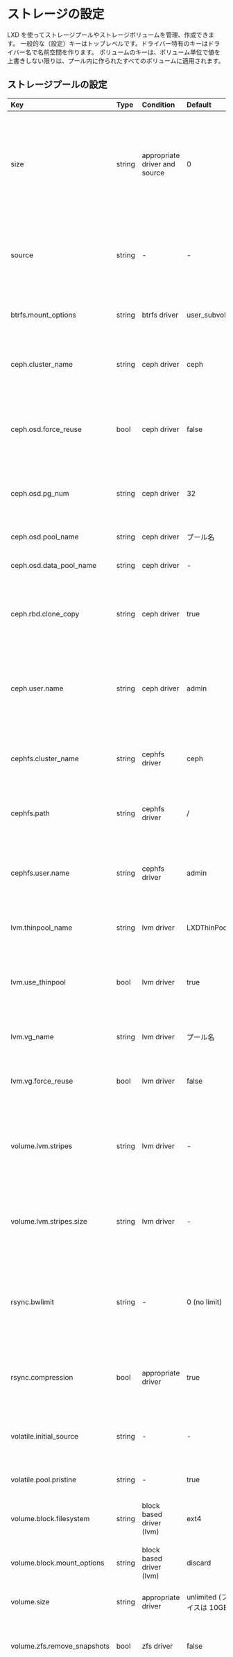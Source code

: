 # ストレージの設定
<!-- Storage configuration -->
<!--
LXD supports creating and managing storage pools and storage volumes.
General keys are top-level. Driver specific keys are namespaced by driver name.
Volume keys apply to any volume created in the pool unless the value is
overridden on a per-volume basis.
-->
LXD を使ってストレージプールやストレージボリュームを管理、作成できます。
一般的な（設定）キーはトップレベルです。ドライバー特有のキーはドライバー名で名前空間を作ります。
ボリュームのキーは、ボリューム単位で値を上書きしない限りは、プール内に作られたすべてのボリュームに適用されます。


## ストレージプールの設定 <!-- Storage pool configuration -->
Key                             | Type      | Condition                         | Default                    | API Extension                      | Description
:--                             | :---      | :--------                         | :------                    | :------------                      | :----------
size                            | string    | appropriate driver and source     | 0                          | storage                            | ストレージプールのサイズ。バイト単位（suffixも使えます）（現時点では loop ベースのプールと zfs で有効）<!-- Size of the storage pool in bytes (suffixes supported). (Currently valid for loop based pools and zfs.) -->
source                          | string    | -                                 | -                          | storage                            | ブロックデバイス、loop ファイル、ファイルシステムエントリーのパス <!-- Path to block device or loop file or filesystem entry -->
btrfs.mount\_options            | string    | btrfs driver                      | user\_subvol\_rm\_allowed  | storage\_btrfs\_mount\_options     | ブロックデバイスのマウントオプション <!-- Mount options for block devices -->
ceph.cluster\_name              | string    | ceph driver                       | ceph                       | storage\_driver\_ceph              | ストレージプールを作る対象の Ceph クラスタ名 <!-- Name of the ceph cluster in which to create new storage pools. -->
ceph.osd.force\_reuse           | bool      | ceph driver                       | false                      | storage\_ceph\_force\_osd\_reuse   | 他の LXD インスタンスが使用中の OSD ストレージプールを強制的に使う <!-- Force using an osd storage pool that is already in use by another LXD instance. -->
ceph.osd.pg\_num                | string    | ceph driver                       | 32                         | storage\_driver\_ceph              | OSD ストレージプールの Placement group 数 <!-- Number of placement groups for the osd storage pool. -->
ceph.osd.pool\_name             | string    | ceph driver                       | プール名 <!-- name of the pool --> | storage\_driver\_ceph              | OSD ストレージプール名 <!-- Name of the osd storage pool. -->
ceph.osd.data\_pool\_name       | string    | ceph driver                       | -                          | storage\_driver\_ceph              | OSD データプール名 <!-- Name of the osd data pool. -->
ceph.rbd.clone\_copy            | string    | ceph driver                       | true                       | storage\_driver\_ceph              | フルデータセットのコピーの代わりに RBD Lightweight Clone を使うかどうか <!-- Whether to use RBD lightweight clones rather than full dataset copies. -->
ceph.user.name                  | string    | ceph driver                       | admin                      | storage\_ceph\_user\_name          | ストレージプールやボリュームを作成する際に使用する Ceph ユーザー名 <!-- The ceph user to use when creating storage pools and volumes. -->
cephfs.cluster\_name            | string    | cephfs driver                     | ceph                       | storage\_driver\_cephfs            | 新しいストレージプールを作成する ceph のクラスター名 <!-- Name of the ceph cluster in which to create new storage pools. -->
cephfs.path                     | string    | cephfs driver                     | /                          | storage\_driver\_cephfs            | CEPHFS をマウントするベースのパス <!-- The base path for the CEPHFS mount -->
cephfs.user.name                | string    | cephfs driver                     | admin                      | storage\_driver\_cephfs            | ストレージプールとボリュームを作成する際に用いる ceph のユーザー <!-- The ceph user to use when creating storage pools and volumes. -->
lvm.thinpool\_name              | string    | lvm driver                        | LXDThinPool                | storage                            | イメージを作る Thin pool 名 <!-- Thin pool where images are created. -->
lvm.use\_thinpool               | bool      | lvm driver                        | true                       | storage\_lvm\_use\_thinpool        | ストレージプールは論理ボリュームに Thinpool を使うかどうか <!-- Whether the storage pool uses a thinpool for logical volumes. -->
lvm.vg\_name                    | string    | lvm driver                        | プール名 <!-- name of the pool --> | storage                            | 作成するボリュームグループ名 <!-- Name of the volume group to create. -->
lvm.vg.force\_reuse             | bool      | lvm driver                        | false                      | storage\_lvm\_vg\_force\_reuse     | 既存の空でないボリュームグループの使用を強制 <!-- Force using an existing non-empty volume group. -->
volume.lvm.stripes              | string    | lvm driver                        | -                          | storage\_lvm\_stripes              | 新しいボリューム (あるいは thin pool ボリューム) に使用するストライプ数 <!-- Number of stripes to use for new volumes (or thin pool volume). -->
volume.lvm.stripes.size         | string    | lvm driver                        | -                          | storage\_lvm\_stripes              | 使用するストライプのサイズ (最低 4096 バイトで 512 バイトの倍数を指定) <!-- Size of stripes to use (at least 4096 bytes and multiple of 512bytes). -->
rsync.bwlimit                   | string    | -                                 | 0 (no limit)               | storage\_rsync\_bwlimit            | ストレージエンティティーの転送にrsyncを使う場合、I/Oソケットに設定する制限を指定 <!-- Specifies the upper limit to be placed on the socket I/O whenever rsync has to be used to transfer storage entities. -->
rsync.compression               | bool      | appropriate driver                | true                       | storage\_rsync\_compression        | ストレージプールをマイグレートする際に圧縮を使用するかどうか <!-- Whether to use compression while migrating storage pools. -->
volatile.initial\_source        | string    | -                                 | -                          | storage\_volatile\_initial\_source | 作成時に与える実際のソースを記録 <!-- Records the actual source passed during creating -->(e.g. /dev/sdb).
volatile.pool.pristine          | string    | -                                 | true                       | storage\_driver\_ceph              | プールが作成時に空かどうか <!-- Whether the pool has been empty on creation time. -->
volume.block.filesystem         | string    | block based driver (lvm)          | ext4                       | storage                            | 新しいボリュームに使うファイルシステム <!-- Filesystem to use for new volumes -->
volume.block.mount\_options     | string    | block based driver (lvm)          | discard                    | storage                            | ブロックデバイスのマウントポイント <!-- Mount options for block devices -->
volume.size                     | string    | appropriate driver                | unlimited (ブロックデバイスは 10GB) <!-- unlimited (10GB for block)--> | storage                            | デフォルトのボリュームサイズ <!-- Default volume size -->
volume.zfs.remove\_snapshots    | bool      | zfs driver                        | false                      | storage                            | 必要に応じてスナップショットを削除するかどうか <!-- Remove snapshots as needed -->
volume.zfs.use\_refquota        | bool      | zfs driver                        | false                      | storage                            | 領域の quota の代わりに refquota を使うかどうか <!-- Use refquota instead of quota for space. -->
zfs.clone\_copy                 | string    | zfs driver                        | true                       | storage\_zfs\_clone\_copy          | boolean の文字列を指定した場合は ZFS のフルデータセットコピーの代わりに軽量なクローンを使うかどうかを制御し、 "rebase" という文字列を指定した場合は初期イメージをベースにコピーします。 <!-- Whether to use ZFS lightweight clones rather than full dataset copies (boolean) or "rebase" to copy based on the initial image. -->
zfs.pool\_name                  | string    | zfs driver                        | プール名 <!-- name of the pool --> | storage                            | Zpool 名 <!-- Name of the zpool -->

<!--
Storage pool configuration keys can be set using the lxc tool with:
-->
ストレージプールの設定は lxc ツールを使って次のように設定できます:

```bash
lxc storage set [<remote>:]<pool> <key> <value>
```

## ストレージボリュームの設定 <!-- Storage volume configuration -->
Key                     | Type      | Condition                 | Default                                             | API Extension                    | Description
:--                     | :---      | :--------                 | :------                                             | :------------                    | :----------
size                    | string    | appropriate driver        | <!-- same as -->volume.size と同じ                  | storage                          | ストレージボリュームのサイズ <!-- Size of the storage volume -->
block.filesystem        | string    | block based driver        | <!-- same as -->volume.block.filesystem と同じ      | storage                          | ストレージボリュームのファイルシステム <!-- Filesystem of the storage volume -->
block.mount\_options    | string    | block based driver        | <!-- same as -->volume.block.mount\_options と同じ  | storage                          | ブロックデバイスのマウントオプション <!-- Mount options for block devices -->
security.shifted        | bool      | custom volume             | false                                               | storage\_shifted                 | shiftfs オーバーレイを使って id をシフトさせる（複数の隔離されたインスタンスからアタッチしたストレージで、インスタンスそれぞれで指定したidになるようにする） <!-- Enable id shifting overlay (allows attach by multiple isolated instances) -->
security.unmapped       | bool      | custom volume             | false                                               | storage\_unmapped                | ボリュームに対する ID マッピングを無効化する <!-- Disable id mapping for the volume -->
lvm.stripes             | string    | lvm driver                | -                                                   | storage\_lvm\_stripes            | 新しいボリューム (あるいは thin pool ボリューム) に使用するストライプ数 <!-- Number of stripes to use for new volumes (or thin pool volume). -->
lvm.stripes.size        | string    | lvm driver                | -                                                   | storage\_lvm\_stripes            | 使用するストライプのサイズ (最低 4096 バイトで 512 バイトの倍数を指定) <!-- Size of stripes to use (at least 4096 bytes and multiple of 512bytes). -->
snapshots.expiry        | string    | custom volume             | -                                                   | custom\_volume\_snapshot\_expiry | スナップショットがいつ削除されるかを制御する（ `1M 2H 3d 4w 5m 6y` のような式を受け付ける） <!-- Controls when snapshots are to be deleted (expects expression like `1M 2H 3d 4w 5m 6y`) -->
snapshots.schedule      | string    | custom volume             | -                                                   | volume\_snapshot\_scheduling     | Cron の書式 (`<minute> <hour> <dom> <month> <dow>`) <!-- Cron expression (`<minute> <hour> <dom> <month> <dow>`) -->
snapshots.pattern       | string    | custom volume             | snap%d                                              | volume\_snapshot\_scheduling     | スナップショットの名前を表す Pongo2 のテンプレート文字列（スケジュールされたスナップショットと無名のスナップショットに使用される） <!-- Pongo2 template string which represents the snapshot name (used for scheduled snapshots and unnamed snapshots) -->
zfs.remove\_snapshots   | string    | zfs driver                | <!-- same as -->volume.zfs.remove\_snapshots と同じ | storage                          | 必要に応じてスナップショットを削除するかどうか <!-- Remove snapshots as needed -->
zfs.use\_refquota       | string    | zfs driver                | <!-- same as -->volume.zfs.zfs\_requota と同じ      | storage                          | 領域の quota の代わりに refquota を使うかどうか <!-- Use refquota instead of quota for space -->

<!--
Storage volume configuration keys can be set using the lxc tool with:
-->
ストレージボリュームの設定は lxc ツールを使って次のように設定できます:

```bash
lxc storage volume set [<remote>:]<pool> <volume> <key> <value>
```

## ストレージボリュームのコンテンツタイプ <!-- Storage volume content types -->
ストレージボリュームは `filesystem` か `block` のいずれかのタイプが指定可能です。
<!--
Storage volumes can be either `filesystem` or `block` type.
-->

コンテナーとコンテナーイメージは常に `filesystem` を使います。
仮想マシンと仮想マシンイメージは常に `block` を使います。
<!--
Containers and container images are always going to be using `filesystem`.
Virtual machines and virtual machine images are always going to be using `block`.
-->

カスタムストレージボリュームはどちらのタイプも利用可能でデフォルトは `filesystem` です。
タイプが `block` のカスタムストレージボリュームは仮想マシンにのみアタッチできます。
<!--
Custom storage volumes can be either types with the default being `filesystem`.
Those custom storage volumes of type `block` can only be attached to virtual machines.
-->

ブロックカスタムストレージボリュームは以下のようにして作成できます。
<!--
Block custom storage volumes can be created with:
-->

```bash
lxc storage volume create [<remote>]:<pool> <name> --type=block
```

# LXD のデータをどこに保管するか <!-- Where to store LXD data -->
使用しているストレージバックエンドによって LXD はファイルシステムをホストと共有するかあるいはデータを分離しておくことができます。
<!--
Depending on the storage backends used, LXD can either share the filesystem with its host or keep its data separate.
-->

## ホストと共有する <!-- Sharing with the host -->
これは通常最もスペース効率良く LXD を動かす方法で、管理もおそらく一番容易でしょう。
以下の方法で実現できます。
<!--
This is usually the most space efficient way to run LXD and possibly the easiest to manage.
It can be done with:
-->

 - 任意のファイルシステム上の `dir` バックエンド <!-- `dir` backend on any backing filesystem -->
 - `btrfs` バックエンドでホストが btrfs で LXD に専用のサブボリュームを与えている場合 <!-- `btrfs` backend if the host is btrfs and you point LXD to a dedicated subvolume -->
 - `zfs` バックエンドでホストが zfs で zpool 上で専用のデータセットを LXD に与えている場合 <!-- `zfs` backend if the host is zfs and you point LXD to a dedicated dataset on your zpool -->

## 専用のディスク／パーティション <!-- Dedicated disk/partition -->
このモードでは LXD のストレージはホストから完全に独立しています。
これはメインのディスク上で空のパーティションを LXD に使用させるか、ディスク全体を専用で使用させるかで実現できます。
<!--
In this mode, LXD's storage will be completely independent from the host.
This can be done by having LXD use an empty partition on your main disk or by having it use a full dedicated disk.
-->

これは `dir`, `ceph`, `cephfs` 以外の全てのストレージドライバーでサポートされます。
<!--
This is supported by all storage drivers except `dir`, `ceph` and `cephfs`.
-->

## ループディスク <!-- Loop disk -->
上記のどちらの選択肢も利用できない場合、 LXD はメインのドライブ上にループファイルを作成し、選択したストレージドライバーにそれを使わせることができます。
<!--
If neither of the options above are possible for you, LXD can create a loop file
on your main drive and then have the selected storage driver use that.
-->

これはディスク／パーティションを使う方法と似ていますが、メインのドライブ上の大きなファイルを代わりに使います。
この方法は全ての書き込みがストレージドライバーとさらにメインドライブのファイルシステムの両方で処理される必要があるため、パフォーマンス上のペナルティーを受けます。
またループファイルは通常は縮小できません。
設定した上限までサイズが拡大しますが、インスタンスやイメージを削除してもファイルは縮小しません。
<!--
This is functionally similar to using a disk/partition but uses a large file on your main drive instead.
This comes at a performance penalty as every writes need to go through the storage driver and then your main
drive's filesystem. The loop files also usually cannot be shrunk.
They will grow up to the limit you select but deleting instances or images will not cause the file to shrink.
-->

# ストレージバックエンドとサポートされる機能 <!-- Storage Backends and supported functions -->
## 機能比較 <!-- Feature comparison -->
<!--
LXD supports using ZFS, btrfs, LVM or just plain directories for storage of images, instances and custom volumes.  
Where possible, LXD tries to use the advanced features of each system to optimize operations.
-->
LXD では、イメージ、インスタンス、カスタムボリューム用のストレージとして ZFS、btrfs、LVM、単なるディレクトリが使えます。
可能であれば、各システムの高度な機能を使って、LXD は操作を最適化しようとします。

機能 <!-- Feature -->                        | ディレクトリ <!-- Directory --> | Btrfs | LVM   | ZFS  | CEPH
:---                                        | :---      | :---  | :---  | :--- | :---
最適化されたイメージストレージ <!-- Optimized image storage -->   | no | yes | yes | yes | yes
最適化されたインスタンスの作成 <!-- Optimized instance creation --> | no | yes | yes | yes | yes
最適化されたスナップショットの作成 <!-- Optimized snapshot creation --> | no | yes | yes | yes | yes
最適化されたイメージの転送 <!-- Optimized image transfer --> | no | yes | no | yes | yes
最適化されたインスタンスの転送 <!-- Optimized instance transfer --> | no | yes | no | yes | yes
コピーオンライト <!-- Copy on write --> | no | yes | yes | yes | yes
ブロックデバイスベース <!-- Block based --> | no | no    | yes   | no   | yes
インスタントクローン <!-- Instant cloning --> | no | yes | yes | yes | yes
コンテナー内でストレージドライバの使用 <!-- Storage driver usable inside a container --> | yes | yes | no | no | no
古い（最新ではない）スナップショットからのリストア <!-- Restore from older snapshots (not latest) --> | yes | yes | yes | no | yes
ストレージクオータ <!-- Storage quotas --> | yes(\*) | yes | no | yes | no

## おすすめのセットアップ <!-- Recommended setup -->
<!--
The two best options for use with LXD are ZFS and btrfs.  
They have about similar functionalities but ZFS is more reliable if available on your particular platform.
-->
LXD から使う場合のベストなオプションは ZFS と btrfs を使うことです。  
このふたつは同様の機能を持ちますが、お使いのプラットフォームで使えるのであれば、ZFS のほうがより信頼性が上です。

<!--
Whenever possible, you should dedicate a full disk or partition to your LXD storage pool.  
While LXD will let you create loop based storage, this isn't recommended for production use.
-->
可能であれば、LXD のストレージプールにディスクかパーティション全体を与えるのが良いでしょう。  
LXD で loop ベースのストレージを作れますが、プロダクション環境ではおすすめしません。

<!--
Similarly, the directory backend is to be considered as a last resort option.  
It does support all main LXD features, but is terribly slow and inefficient as it can't perform  
instant copies or snapshots and so needs to copy the entirety of the instance's storage every time.
-->
同様に、ディレクトリバックエンドも最後の手段として考えるべきでしょう。  
LXD の主な機能すべてが使えますが、インスタントコピーやスナップショットが使えないので、毎回インスタンスのストレージ全体をコピーする必要があり、恐ろしく遅くて役に立たないでしょう。

## 最適化されたイメージストレージ <!-- Optimized image storage -->
<!--
All backends but the directory backend have some kind of optimized image storage format.  
This is used by LXD to make instance creation near instantaneous by simply cloning a pre-made  
image volume rather than unpack the image tarball from scratch.
-->
ディレクトリ以外のすべてのバックエンドには、ある種の最適化されたイメージ格納フォーマットがあります。  
これは、一からイメージの tarball を展開するのではなく、あらかじめ作られたイメージボリュームから単にクローンして、瞬間的にインスタンスを作るのに使われます。  

<!--
As it would be wasteful to prepare such a volume on a storage pool that may never be used with that image,  
the volume is generated on demand, causing the first instance to take longer to create than subsequent ones.
-->
そのイメージで使えないストレージプールの上にそのようなボリュームを準備することは無駄なので、ボリュームはオンデマンドで作成されます。  
したがって、最初のインスタンスはあとで作るインスタンスよりは作成に時間がかかります。

## 最適化されたインスタンスの転送 <!-- Optimized instance transfer -->
<!--
ZFS, btrfs and CEPH RBD have an internal send/receive mechanisms which allow for optimized volume transfer.  
LXD uses those features to transfer instances and snapshots between servers.
-->
ZFS、btrfs、Ceph RBD は内部で send/receive メカニズムを持っており、最適化されたボリュームの転送ができます。
LXD はこのような機能を使い、サーバ間でインスタンスやスナップショットを転送します。

<!--
When such capabilities aren't available, either because the storage driver doesn't support it  
or because the storage backend of the source and target servers differ,  
LXD will fallback to using rsync to transfer the individual files instead.
-->
ストレージドライバーがこのような機能をサポートしていない場合や、転送元と転送先のサーバのストレージバックエンドが違う場合で、このような機能が使えない場合は、  
LXD は代わりに rsync を使った転送にフォールバックし、個々のファイルを転送します。

<!--
When rsync has to be used LXD allows to specify an upper limit on the amount of
socket I/O by setting the `rsync.bwlimit` storage pool property to a non-zero
value.
-->
rsync を使う必要がある場合、LXD ではストレージプールのプロパティーである `rsync.bwlimit` を 0 以外の値に設定することで、ソケット I/O の流量の上限を設定できます。

## デフォルトのストレージプール <!-- Default storage pool -->
<!--
There is no concept of a default storage pool in LXD.  
Instead, the pool to use for the instance's root is treated as just another "disk" device in LXD.
-->
LXD にはデフォルトののストレージプールの概念はありません。  
代わりに、インスタンスのルートに使用するプールは、LXD 内で別の「ディスク」デバイスとして扱われます。

<!--
The device entry looks like:
-->
デバイスエントリーは次のようになります。

```yaml
  root:
    type: disk
    path: /
    pool: default
```

<!--
And it can be directly set on an instance ("-s" option to "lxc launch" and "lxc init")  
or it can be set through LXD profiles.
-->
この設定はインスタンスに直接指定できますし（"-s"オプションを "lxc launch" と "lxc init" に与えて）、LXD プロファイル経由でも設定できます。

<!--
That latter option is what the default LXD setup (through "lxd init") will do for you.  
The same can be done manually against any profile using (for the "default" profile):
-->
後者のオプションは、デフォルトの LXD セットアップ（"lxd init" で実行します）が設定するものです。  
同じことを次のように任意のプロファイルに対してマニュアルで実行できます:

```bash
lxc profile device add default root disk path=/ pool=default
```

## I/O 制限 <!-- I/O limits -->
<!--
I/O limits in IOp/s or MB/s can be set on storage devices when attached to an
instance (see [Containers](containers.md)).
-->
ストレージデバイスをインスタンスにアタッチする際に、IOPS や MB/s による I/O 制限を、ストレージデバイスに対して設定できます（詳しくは [インスタンス](instances.md) をご覧ください）。

<!--
Those are applied through the Linux `blkio` cgroup controller which makes it possible  
to restrict I/O at the disk level (but nothing finer grained than that).
-->
この制限は Linux の `blkio` cgroup コントローラーを使って適用します。ディスクレベルで I/O の制限ができます（それより粒度の細かい制限はできません）。

<!--
Because those apply to a whole physical disk rather than a partition or path, the following restrictions apply:
-->
この制限は、パーティションやパスではなく、全物理ディスクに対して適用されるので、次のような制限があります:

 - 制限は仮想デバイス（例えば device mapper）によって実現しているファイルシステムには適用されません <!-- Limits will not apply to filesystems that are backed by virtual devices (e.g. device mapper). -->
 - 複数のブロックデバイス上に存在するファイルシステムの場合、それぞれのデバイスは同じ制限が適用されます <!-- If a fileystem is backed by multiple block devices, each device will get the same limit. -->
 - 同じディスク上に存在するふたつのディスクデバイスをインスタンスに与えた場合、ふたつのデバイスの制限は平均化されます <!-- If the instance is passed two disk devices that are each backed by the same disk,  
   the limits of the two devices will be averaged. -->

<!--
It's also worth noting that all I/O limits only apply to actual block device access,  
so you will need to consider the filesystem's own overhead when setting limits.  
This also means that access to cached data will not be affected by the limit.
-->
すべての I/O 制限は、実際のブロックデバイスにのみ適用されるので、制限を設定する際には、ファイルシステム自身のオーバーヘッドを考慮する必要があるでしょう。  
このことは、キャッシュされたデータへのアクセスは、制限の影響を受けないことも意味します。

## 各ストレージバックエンドに対する注意と例 <!-- Notes and examples -->
### ディレクトリ <!-- Directory -->

 - このバックエンドでは全ての機能を使えますが、他のバックエンドに比べて非常に時間がかかります。
   これは、イメージを展開したり、インスタンスやスナップショットやイメージのその時点のコピーを作成する必要があるからです。
   <!-- While this backend is fully functional, it's also much slower than
   all the others due to it having to unpack images or do instant copies of
   instances, snapshots and images. -->
 - ファイルシステムレベルでプロジェクトクォータが有効に設定されている ext4 もしくは XFS で実行している場合は、ディレクトリバックエンドでクォータがサポートされます。
   <!-- Quotas are supported with the directory backend when running on
   either ext4 or XFS with project quotas enabled at the filesystem level. -->

#### ディレクトリストレージプールを作成するコマンド <!-- The following commands can be used to create directory storage pools -->

 - "pool1" という新しいディレクトリプールを作成します <!-- Create a new directory pool called "pool1". -->

```bash
lxc storage create pool1 dir
```

 - 既存のディレクトリ "pool2" を使います <!-- Use an existing directory for "pool2". -->

```bash
lxc storage create pool2 dir source=/data/lxd
```

### CEPH

- イメージとして RBD イメージを使い、インスタンスやスナップショットを作成するためにスナップショットやクローンを実行します
  <!-- Uses RBD images for images, then snapshots and clones to create instances
  and snapshots. -->
- RBD でコピーオンライトが動作するため、すべての子がなくなるまでは、親のファイルシステムは削除できません。
  その結果、LXD は削除されたにもかかわらずまだ参照されているオブジェクトに、自動的に `zombie_` というプレフィックスを付与します。
  そして、参照されなくなるまでそれを保持します。そして安全に削除します
  <!-- Due to the way copy-on-write works in RBD, parent filesystems can't be
  removed until all children are gone. As a result, LXD will automatically
  prefix any removed but still referenced object with "zombie_" and keep it
  until such time the references are gone and it can safely be removed. -->
- LXD は OSD ストレージプールを完全にコントロールできると仮定します。
  LXD OSD ストレージプール内に、LXD が所有しないファイルシステムエンティティを維持し続けないことをおすすめします。
  LXD がそれらを削除する可能性があるからです
  <!-- Note that LXD will assume it has full control over the osd storage pool.
  It is recommended to not maintain any non-LXD owned filesystem entities in
  a LXD OSD storage pool since LXD might delete them. -->
- 複数の LXD インスタンス間で、同じストレージプールを共有することはサポートしないことに注意してください。
  `lxd import` を使って既存インスタンスをバックアップする目的のときのみ、OSD ストレージプールを複数の LXD インスタンスで共有できます。
  このような場合には、`ceph.osd.force_reuse` プロパティを true に設定する必要があります。
  設定しない場合、LXD は他の LXD インスタンスが OSD ストレージプールを使っていることを検出した場合には、OSD ストレージプールの再利用を拒否します
  <!-- Note that sharing the same osd storage pool between multiple LXD instances is
  not supported. LXD only allows sharing of an OSD storage pool between
  multiple LXD instances only for backup purposes of existing instances via
  `lxd import`. In line with this, LXD requires the "ceph.osd.force_reuse"
  property to be set to true. If not set, LXD will refuse to reuse an osd
  storage pool it detected as being in use by another LXD instance. -->
- LXD が使う Ceph クラスターを設定するときは、OSD ストレージプールを保持するために使うストレージエンティティ用のファイルシステムとして `xfs` の使用をおすすめします。
  ストレージエンティティ用のファイルシステムとして ext4 を使用することは、Ceph の開発元では推奨していません。
  LXD と関係ない予期しない不規則な障害が発生するかもしれません
  <!-- When setting up a ceph cluster that LXD is going to use we recommend using
  `xfs` as the underlying filesystem for the storage entities that are used to
  hold OSD storage pools. Using `ext4` as the underlying filesystem for the
  storage entities is not recommended by Ceph upstream. You may see unexpected
  and erratic failures which are unrelated to LXD itself. -->

#### Ceph ストレージプールを作成するコマンド <!-- The following commands can be used to create Ceph storage pools -->

- Ceph クラスター "ceph" 内に "pool1" という OSD ストレージプールを作成する <!-- Create a osd storage pool named "pool1" in the CEPH cluster "ceph". -->

```bash
lxc storage create pool1 ceph
```

- Ceph クラスター "my-cluster" 内に "pool1" という OSD ストレージプールを作成する <!-- Create a osd storage pool named "pool1" in the CEPH cluster "my-cluster". -->

```bash
lxc storage create pool1 ceph ceph.cluster_name=my-cluster
```

- ディスク上の名前を "my-osd" で "pool1" という名前の OSD ストレージプールを作成する <!-- Create a osd storage pool named "pool1" with the on-disk name "my-osd". -->

```bash
lxc storage create pool1 ceph ceph.osd.pool_name=my-osd
```

- 既存の OSD ストレージプール "my-already-existing-osd" を使用する <!-- Use the existing osd storage pool "my-already-existing-osd". -->

```bash
lxc storage create pool1 ceph source=my-already-existing-osd
```

### CEPHFS

 - カスタムストレージボリュームにのみ利用可能 <!-- Can only be used for custom storage volumes -->
 - サーバサイドで許可されていればスナップショットもサポート <!-- Supports snapshots if enabled on the server side -->

### Btrfs

 - インスタンス、イメージ、スナップショットごとにサブボリュームを使い、新しいオブジェクトを作成する際に btrfs スナップショットを作成します <!-- Uses a subvolume per instance, image and snapshot, creating btrfs snapshots when creating a new object. -->
 - btrfs は、親コンテナー自身が btrfs 上に作成されているときには、コンテナー内のストレージバックエンドとして使えます（ネストコンテナー）（qgroup を使った btrfs クオータについての注意を参照してください） <!-- btrfs can be used as a storage backend inside a container (nesting), so long as the parent container is itself on btrfs. (But see notes about btrfs quota via qgroups.) -->
 - btrfs では qgroup を使ったストレージクオータが使えます。btrfs qgroup は階層構造ですが、新しいサブボリュームは自動的には親のサブボリュームの qgroup には追加されません。
   このことは、ユーザーが設定されたクオータをエスケープできるということです。
   もし、クオータを厳格に遵守させたいときは、ユーザーはこのことに留意し、refquota を使った zfs ストレージを使うことを検討してください。
 　<!-- btrfs supports storage quotas via qgroups. While btrfs qgroups are
   hierarchical, new subvolumes will not automatically be added to the qgroups
   of their parent subvolumes. This means that users can trivially escape any
   quotas that are set. If adherence to strict quotas is a necessity users
   should be mindful of this and maybe consider using a zfs storage pool with
   refquotas. -->

#### Btrfs ストレージプールを作成するコマンド <!-- The following commands can be used to create BTRFS storage pools -->

 - "pool1" という名前の loop を使ったプールを作成する <!-- Create loop-backed pool named "pool1". -->

```bash
lxc storage create pool1 btrfs
```

 - `/some/path` の既存の `btrfs ファイルシステムを使って "pool1" という新しいプールを作成する。 <!-- Create a new pool called "pool1" using an existing btrfs filesystem at `/some/path`. -->

```bash
lxc storage create pool1 btrfs source=/some/path
```

 - `/dev/sdX` 上に "pool1" という新しいプールを作成する <!-- Create a new pool called "pool1" on `/dev/sdX`. -->

```bash
lxc storage create pool1 btrfs source=/dev/sdX
```

#### ループバックデバイスを使った btrfs プールの拡張 <!-- Growing a loop backed btrfs pool -->
<!--
LXD doesn't let you directly grow a loop backed btrfs pool, but you can do so with:
-->
LXD では、ループバックデバイスの btrfs プールを直接は拡張できませんが、次のように拡張できます:

```bash
sudo truncate -s +5G /var/lib/lxd/disks/<POOL>.img
sudo losetup -c <LOOPDEV>
sudo btrfs filesystem resize max /var/lib/lxd/storage-pools/<POOL>/
```

(注意: snap のユーザーは `/var/lib/lxd/` の代わりに `/var/snap/lxd/common/lxd/` を使ってください)
<!--
(NOTE: For users of the snap, use `/var/snap/lxd/common/lxd/ instead of /var/lib/lxd/`)
-->

### LVM

 - イメージ用に LV を使うと、インスタンスとインスタンススナップショット用に LV のスナップショットを使います <!-- Uses LVs for images, then LV snapshots for instances and instance snapshots. -->
 - LV で使われるファイルシステムは ext4 です（代わりに xfs を使うように設定できます） <!-- The filesystem used for the LVs is ext4 (can be configured to use xfs instead). -->
 - デフォルトでは、すべての LVM ストレージプールは LVM thinpool を使います。すべての LXD ストレージエンティティ（イメージやインスタンスなど）のための論理ボリュームは、その LVM thinpool 内に作られます。
   この動作は、`lvm.use_thinpool` を "false" に設定して変更できます。
   この場合、LXD はインスタンススナップショットではないすべてのストレージエンティティ（イメージやインスタンスなど）に、通常の論理ボリュームを使います。
   Thinpool 以外の論理ボリュームは、スナップショットのスナップショットをサポートしていないので、ほとんどのストレージ操作を rsync にフォールバックする必要があります。
   これは、LVM ドライバがスピードとストレージ操作の両面で DIR ドライバに近づくため、必然的にパフォーマンスに重大な影響を与えることに注意してください。
   このオプションは、必要な場合のみに選択してください。
   <!--
   By default, all LVM storage pools use an LVM thinpool in which logical
   volumes for all LXD storage entities (images, instances, etc.) are created.
   This behavior can be changed by setting "lvm.use\_thinpool" to "false". In
   this case, LXD will use normal logical volumes for all non-instance
   snapshot storage entities (images, instances etc.). This means most storage
   operations will need to fallback to rsyncing since non-thinpool logical
   volumes do not support snapshots of snapshots. Note that this entails
   serious performance impacts for the LVM driver causing it to be close to the
   fallback DIR driver both in speed and storage usage. This option should only
   be chosen if the use-case renders it necessary.
   -->
 - 頻繁にインスタンスとのやりとりが発生する環境（例えば継続的インテグレーション）では、`/etc/lvm/lvm.conf` 内の `retain_min` と `retain_days` を調整して、LXD とのやりとりが遅くならないようにすることが重要です。
   <!--
   For environments with high instance turn over (e.g continuous integration)
   it may be important to tweak the archival `retain_min` and `retain_days`
   settings in `/etc/lvm/lvm.conf` to avoid slowdowns when interacting with
   LXD.
   -->

#### LVM ストレージプールを作成するコマンド <!-- The following commands can be used to create LVM storage pools -->

 - "pool1" というループバックプールを作成する。LVM ボリュームグループの名前も "pool1" になります <!-- Create a loop-backed pool named "pool1". The LVM Volume Group will also be called "pool1". -->

```bash
lxc storage create pool1 lvm
```

 - "my-pool" という既存の LVM ボリュームグループを使う <!-- Use the existing LVM Volume Group called "my-pool" -->

```bash
lxc storage create pool1 lvm source=my-pool
```

 - ボリュームグループ "my-vg" 内の "my-pool" という既存の LVM thinpool を使う <!-- Use the existing LVM Thinpool called "my-pool" in Volume Group "my-vg". -->

```bash
lxc storage create pool1 lvm source=my-vg lvm.thinpool_name=my-pool
```

 - `/dev/sdX` に "pool1" という新しいプールを作成する。LVM ボリュームグループの名前も "pool1" になります <!-- Create a new pool named "pool1" on `/dev/sdX`. The LVM Volume Group will also be called "pool1". -->

```bash
lxc storage create pool1 lvm source=/dev/sdX
```

 - LVM ボリュームグループ名を "my-pool" と名付け `/dev/sdX` を使って "pool1" というプールを新たに作成する <!-- Create a new pool called "pool1" using `/dev/sdX` with the LVM Volume Group called "my-pool". -->

```bash
lxc storage create pool1 lvm source=/dev/sdX lvm.vg_name=my-pool
```

### ZFS

 - LXD が ZFS プールを作成した場合は、デフォルトで圧縮が有効になります <!-- When LXD creates a ZFS pool, compression is enabled by default. -->
 - イメージ用に ZFS を使うと、インスタンスとスナップショットの作成にスナップショットとクローンを使います <!-- Uses ZFS filesystems for images, then snapshots and clones to create instances and snapshots. -->
 - ZFS でコピーオンライトが動作するため、すべての子のファイルシステムがなくなるまで、親のファイルシステムを削除できません。
   ですので、削除されたけれども、まだ参照されているオブジェクトを、LXD はランダムな `deleted/` なパスに自動的にリネームし、参照がなくなりオブジェクトを安全に削除できるようになるまで、そのオブジェクトを保持します。
   <!--
   Due to the way copy-on-write works in ZFS, parent filesystems can't
   be removed until all children are gone. As a result, LXD will
   automatically rename any removed but still referenced object to a random
   deleted/ path and keep it until such time the references are gone and it
   can safely be removed.
   -->
 - 現時点では、ZFS では、プールの一部をコンテナーユーザーに権限委譲できません。開発元では、この問題に積極的に取り組んでいます。
   <!--
   ZFS as it is today doesn't support delegating part of a pool to a
   container user. Upstream is actively working on this.
   -->
 - ZFS では最新のスナップショット以外からのリストアはできません。
   しかし、古いスナップショットから新しいインスタンスを作成することはできます。
   これにより、新しいスナップショットを削除する前に、スナップショットが確実にリストアしたいものかどうか確認できます。
   <!--
   ZFS doesn't support restoring from snapshots other than the latest
   one. You can however create new instances from older snapshots which
   makes it possible to confirm the snapshots is indeed what you want to
   restore before you remove the newer snapshots.
   -->

   また、インスタンスのコピーにスナップショットを使うので、インスタンスのコピーを削除することなく、最後のコピーの前に取得したスナップショットにインスタンスをリストアできないことにも注意が必要です。
   <!--
   Also note that instance copies use ZFS snapshots, so you also cannot
   restore an instance to a snapshot taken before the last copy without
   having to also delete instance copies.
   -->

   必要なスナップショットを新しいインスタンスにコピーした後に古いインスタンスを削除できますが、インスタンスが持っているかもしれない他のスナップショットを失ってしまいます。
   <!--
   Copying the wanted snapshot into a new instance and then deleting
   the old instance does however work, at the cost of losing any other
   snapshot the instance may have had.
   -->

 - LXD は ZFS プールとデータセットがフルコントロールできると仮定していることに注意してください。
   LXD の ZFS プールやデータセット内に LXD と関係ないファイルシステムエンティティを維持しないことをおすすめします。LXD がそれらを消してしまう恐れがあるからです。
   <!--
   Note that LXD will assume it has full control over the ZFS pool or dataset.
   It is recommended to not maintain any non-LXD owned filesystem entities in
   a LXD zfs pool or dataset since LXD might delete them.
   -->
 - ZFS データセットでクオータを使った場合、LXD は ZFS の "quota" プロパティを設定します。
   LXD に "refquota" プロパティを設定させるには、与えられたデータセットに対して "zfs.use\_refquota" を "true" に設定するか、
   ストレージプール上で "volume.zfs.use\_refquota" を "true" に設定するかします。
   前者のオプションは、与えられたストレージプールだけに refquota を設定します。
   後者のオプションは、ストレージプール内のストレージボリュームすべてに refquota を使うようにします。
   <!--
   When quotas are used on a ZFS dataset LXD will set the ZFS "quota" property.
   In order to have LXD set the ZFS "refquota" property, either set
   "zfs.use\_refquota" to "true" for the given dataset or set
   "volume.zfs.use\_refquota" to true on the storage pool. The former option
   will make LXD use refquota only for the given storage volume the latter will
   make LXD use refquota for all storage volumes in the storage pool.
   -->
 - I/O クオータ（IOps/MBs）は ZFS ファイルシステムにはあまり影響を及ぼさないでしょう。
   これは、ZFS が（SPL を使った）Solaris モジュールの移植であり、
   I/O に対する制限が適用される Linux の VFS API を使ったネイティブな Linux ファイルシステムではないからです。
   <!--
   I/O quotas (IOps/MBs) are unlikely to affect ZFS filesystems very
   much. That's because of ZFS being a port of a Solaris module (using SPL)
   and not a native Linux filesystem using the Linux VFS API which is where
   I/O limits are applied.
   -->

#### ZFS ストレージプールを作成するコマンド <!-- The following commands can be used to create ZFS storage pools -->

 - "pool1" というループバックプールを作成する。ZFS の Zpool 名も "pool1" となります <!-- Create a loop-backed pool named "pool1". The ZFS Zpool will also be called "pool1". -->

```bash
lxc storage create pool1 zfs
```

 - ZFS Zpool 名を "my-tank" とし、"pool1" というループバックプールを作成する <!-- Create a loop-backed pool named "pool1" with the ZFS Zpool called "my-tank". -->

```bash
lxc storage create pool1 zfs zfs.pool_name=my-tank
```

 - 既存の ZFS Zpool "my-tank" を使う <!-- Use the existing ZFS Zpool "my-tank". -->

```bash
lxc storage create pool1 zfs source=my-tank
```

 - 既存の ZFS データセット "my-tank/slice" を使う <!-- Use the existing ZFS dataset "my-tank/slice". -->

```bash
lxc storage create pool1 zfs source=my-tank/slice
```

 - `/dev/sdX` 上に "pool1" という新しいプールを作成する。ZFS Zpool 名も "pool1" となります <!-- Create a new pool called "pool1" on `/dev/sdX`. The ZFS Zpool will also be called "pool1". -->

```bash
lxc storage create pool1 zfs source=/dev/sdX
```

 - `/dev/sdX` 上に "my-tank" という ZFS Zpool 名で新しいプールを作成する <!-- Create a new pool on `/dev/sdX` with the ZFS Zpool called "my-tank". -->

```bash
lxc storage create pool1 zfs source=/dev/sdX zfs.pool_name=my-tank
```

#### ループバックの ZFS プールの拡張 <!-- Growing a loop backed ZFS pool -->
<!--
LXD doesn't let you directly grow a loop backed ZFS pool, but you can do so with:
-->
LXD からは直接はループバックの ZFS プールを拡張できません。しかし、次のようにすればできます:

```bash
sudo truncate -s +5G /var/lib/lxd/disks/<POOL>.img
sudo zpool set autoexpand=on lxd
sudo zpool online -e lxd /var/lib/lxd/disks/<POOL>.img
sudo zpool set autoexpand=off lxd
```

(注意: snap のユーザーは `/var/lib/lxd/` の代わりに `/var/snap/lxd/common/lxd/` を使ってください)
<!--
(NOTE: For users of the snap, use `/var/snap/lxd/common/lxd/ instead of /var/lib/lxd/`)
-->

#### 既存のプールで TRIM を有効にする <!-- Enabling TRIM on existing pools -->
LXD は ZFS 0.8 以降で新規に作成された全てのプールに TRIM サポートを自動で有効にします。
<!--
LXD will automatically enable trimming support on all newly created pools on ZFS 0.8 or later.
-->

これによりコントローラーによるブロック再利用を改善し SSD の寿命を延ばすことができます。
さらにループバックの ZFS プールを使用している場合はルートファイルシステムの空きスペースを解放できます。
<!--
This helps with the lifetime of SSDs by allowing better block re-use by the controller.
This also will allow freeing space on the root filesystem when using a loop backed ZFS pool.
-->

0.8 より古い ZFS を 0.8 にアップグレードしたシステムでは、以下の 1 度きりの操作で TRIM の自動実行を有効にできます。
<!--
For systems which were upgraded from pre-0.8 to 0.8, this can be enabled with a one time action of:
-->

 - zpool upgrade ZPOOL-NAME
 - zpool set autotrim=on ZPOOL-NAME
 - zpool trim ZPOOL-NAME

これにより現在未使用のスペースに TRIM を実行するだけでなく、将来 TRIM が自動的に実行されるようになります。
<!--
This will make sure that TRIM is automatically issued in the future as
well as cause TRIM on all currently unused space.
-->
